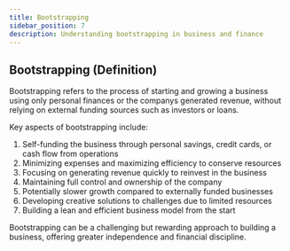 ```yaml
---
title: Bootstrapping
sidebar_position: 7
description: Understanding bootstrapping in business and finance
---
```

## Bootstrapping (Definition)
Bootstrapping refers to the process of starting and growing a business using only personal finances or the companys generated revenue, without relying on external funding sources such as investors or loans.

Key aspects of bootstrapping include:
1. Self-funding the business through personal savings, credit cards, or cash flow from operations
2. Minimizing expenses and maximizing efficiency to conserve resources
3. Focusing on generating revenue quickly to reinvest in the business
4. Maintaining full control and ownership of the company
5. Potentially slower growth compared to externally funded businesses
6. Developing creative solutions to challenges due to limited resources
7. Building a lean and efficient business model from the start

Bootstrapping can be a challenging but rewarding approach to building a business, offering greater independence and financial discipline.